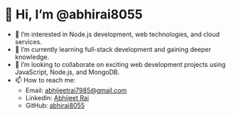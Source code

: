 # 👋 Hi, I’m @abhirai8055

- 👀 I’m interested in Node.js development, web technologies, and cloud services.
- 🌱 I’m currently learning full-stack development and gaining deeper knowledge.
- 💞️ I’m looking to collaborate on exciting web development projects using JavaScript, Node.js, and MongoDB.
- 📫 How to reach me:  
  - Email: abhijeetrai7985@gmail.com  
  - LinkedIn: [Abhijeet Rai](https://www.linkedin.com/in/abhijeet-rai-930b0b237)  
  - GitHub: [abhirai8055](https://github.com/abhirai8055)


